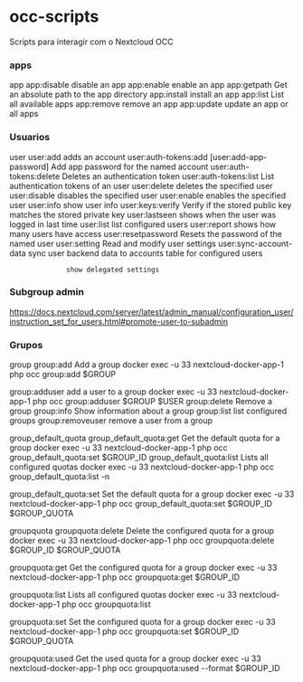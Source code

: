 # occ-scripts

Scripts para interagir com o Nextcloud OCC


### apps

 app
  app:disable                                   disable an app
  app:enable                                    enable an app
  app:getpath                                   Get an absolute path to the app directory
  app:install                                   install an app
  app:list                                      List all available apps
  app:remove                                    remove an app
  app:update                                    update an app or all apps


### Usuarios

 user
  user:add                                      adds an account
  user:auth-tokens:add                          [user:add-app-password] Add app password for the named account
  user:auth-tokens:delete                       Deletes an authentication token
  user:auth-tokens:list                         List authentication tokens of an user
  user:delete                                   deletes the specified user
  user:disable                                  disables the specified user
  user:enable                                   enables the specified user
  user:info                                     show user info
  user:keys:verify                              Verify if the stored public key matches the stored private key
  user:lastseen                                 shows when the user was logged in last time
  user:list                                     list configured users
  user:report                                   shows how many users have access
  user:resetpassword                            Resets the password of the named user
  user:setting                                  Read and modify user settings
  user:sync-account-data                        sync user backend data to accounts table for configured users

                  show delegated settings

### Subgroup admin

https://docs.nextcloud.com/server/latest/admin_manual/configuration_user/instruction_set_for_users.html#promote-user-to-subadmin

### Grupos

 group
  group:add                                     Add a group
    docker exec -u 33 nextcloud-docker-app-1 php occ group:add $GROUP

  group:adduser                                 add a user to a group
    docker exec -u 33 nextcloud-docker-app-1 php occ group:adduser $GROUP $USER
  group:delete                                  Remove a group
  group:info                                    Show information about a group
  group:list                                    list configured groups
  group:removeuser                              remove a user from a group
 
 group_default_quota
  group_default_quota:get                       Get the default quota for a group
    docker exec -u 33 nextcloud-docker-app-1 php occ group_default_quota:set $GROUP_ID
  group_default_quota:list                      Lists all configured quotas
    docker exec -u 33 nextcloud-docker-app-1 php occ group_default_quota:list -n

  group_default_quota:set                       Set the default quota for a group
    docker exec -u 33 nextcloud-docker-app-1 php occ group_default_quota:set $GROUP_ID $GROUP_QUOTA

 groupquota
  groupquota:delete                             Delete the configured quota for a group
    docker exec -u 33 nextcloud-docker-app-1 php occ groupquota:delete $GROUP_ID $GROUP_QUOTA

  groupquota:get                                Get the configured quota for a group
    docker exec -u 33 nextcloud-docker-app-1 php occ groupquota:get $GROUP_ID

  groupquota:list                               Lists all configured quotas
      docker exec -u 33 nextcloud-docker-app-1 php occ groupquota:list

  groupquota:set                                Set the configured quota for a group
    docker exec -u 33 nextcloud-docker-app-1 php occ groupquota:set $GROUP_ID $GROUP_QUOTA

  groupquota:used                               Get the used quota for a group
    docker exec -u 33 nextcloud-docker-app-1 php occ groupquota:used --format $GROUP_ID

